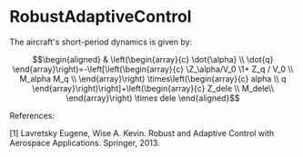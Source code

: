 # RobustAdaptiveControl

The aircraft's short-period dynamics is given by:
```math
\begin{aligned}
& \left(\begin{array}{c}
\dot{\alpha} \\
\dot{q}
\end{array}\right)=-\left[\left(\begin{array}{c}
\Z_\alpha/V_0 \1+ Z_q / V_0 \\
M_alpha M_q \\
\end{array}\right) \times\left(\begin{array}{c}
alpha \\
q
\end{array}\right)\right]+\left(\begin{array}{c}
Z_dele \\
M_dele\\
\end{array}\right) \times dele 
\end{aligned}
```

References: 

[1] Lavretsky Eugene, Wise A. Kevin. Robust and Adaptive Control with Aerospace Applications. Springer, 2013.
